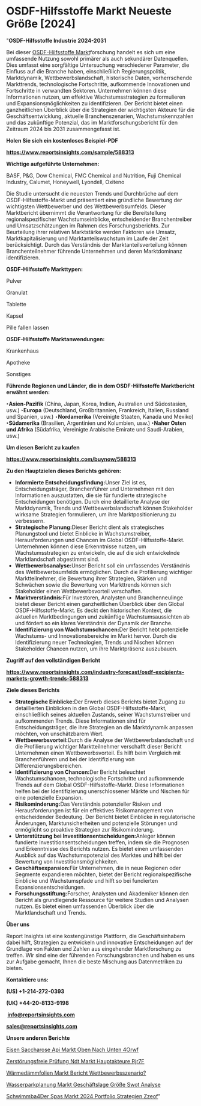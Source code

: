 # OSDF-Hilfsstoffe Markt Neueste Größe [2024]

"<strong><b>OSDF-Hilfsstoffe Industrie 2024-2031</b></strong>

Bei dieser <a href=https://www.reportsinsights.com/sample/588313>OSDF-Hilfsstoffe Markt</a>forschung handelt es sich um eine umfassende Nutzung sowohl primärer als auch sekundärer Datenquellen. Dies umfasst eine sorgfältige Untersuchung verschiedener Parameter, die Einfluss auf die Branche haben, einschließlich Regierungspolitik, Marktdynamik, Wettbewerbslandschaft, historische Daten, vorherrschende Markttrends, technologische Fortschritte, aufkommende Innovationen und Fortschritte in verwandten Sektoren. Unternehmen können diese Informationen nutzen, um effektive Wachstumsstrategien zu formulieren und Expansionsmöglichkeiten zu identifizieren. Der Bericht bietet einen ganzheitlichen Überblick über die Strategien der wichtigsten Akteure für die Geschäftsentwicklung, aktuelle Branchenszenarien, Wachstumskennzahlen und das zukünftige Potenzial, das im Marktforschungsbericht für den Zeitraum 2024 bis 2031 zusammengefasst ist.

<strong><b>Holen Sie sich ein kostenloses Beispiel-PDF</b></strong>

<a href=https://www.reportsinsights.com/sample/588313><strong><u>https://www.reportsinsights.com/sample/588313</u></strong></a>

<strong>Wichtige aufgeführte Unternehmen:</strong>

BASF, P&G, Dow Chemical, FMC Chemical and Nutrition, Fuji Chemical Industry, Calumet, Honeywell, Lyondell, Oxiteno

Die Studie untersucht die neuesten Trends und Durchbrüche auf dem OSDF-Hilfsstoffe-Markt und präsentiert eine gründliche Bewertung der wichtigsten Wettbewerber und des Wettbewerbsumfelds. Dieser Marktbericht übernimmt die Verantwortung für die Bereitstellung regionalspezifischer Wachstumseinblicke, entscheidender Branchentreiber und Umsatzschätzungen im Rahmen des Forschungsberichts. Zur Beurteilung ihrer relativen Marktstärke werden Faktoren wie Umsatz, Marktkapitalisierung und Marktanteilswachstum im Laufe der Zeit berücksichtigt. Durch das Verständnis der Marktanteilsverteilung können Branchenteilnehmer führende Unternehmen und deren Marktdominanz identifizieren.

<strong>OSDF-Hilfsstoffe Markttypen:</strong>

Pulver

Granulat

Tablette

Kapsel

Pille fallen lassen

<strong>OSDF-Hilfsstoffe Marktanwendungen:</strong>

Krankenhaus

Apotheke

Sonstiges

<strong><b>Führende Regionen und Länder, die in dem OSDF-Hilfsstoffe Marktbericht erwähnt werden:</b></strong>

<strong><b>‣Asien-Pazifik</b></strong> (China, Japan, Korea, Indien, Australien und Südostasien, usw.)
<strong><b>‣Europa</b></strong> (Deutschland, Großbritannien, Frankreich, Italien, Russland und Spanien, usw.)
‣<strong><b>Nordamerika</b></strong> (Vereinigte Staaten, Kanada und Mexiko)
<strong><b>‣Südamerika</b></strong> (Brasilien, Argentinien und Kolumbien, usw.)
<strong><b>‣Naher Osten und Afrika</b></strong> (Südafrika, Vereinigte Arabische Emirate und Saudi-Arabien, usw.)

<strong>Um diesen Bericht zu kaufen</strong>

<a href=https://www.reportsinsights.com/buynow/588313><strong><u>https://www.reportsinsights.com/buynow/588313</u></strong></a>

<strong><b>Zu den Hauptzielen dieses Berichts gehören:</b></strong>
<ul>
  <li><b></b><strong><b>Informierte Entscheidungsfindung:</b></strong>Unser Ziel ist es, Entscheidungsträger, Branchenführer und Unternehmen mit den Informationen auszustatten, die sie für fundierte strategische Entscheidungen benötigen. Durch eine detaillierte Analyse der Marktdynamik, Trends und Wettbewerbslandschaft können Stakeholder wirksame Strategien formulieren, um ihre Marktpositionierung zu verbessern.</li>
  <li><b></b><strong><b>Strategische Planung:</b></strong>Dieser Bericht dient als strategisches Planungstool und bietet Einblicke in Wachstumstreiber, Herausforderungen und Chancen im Global OSDF-Hilfsstoffe-Markt. Unternehmen können diese Erkenntnisse nutzen, um Wachstumsstrategien zu entwickeln, die auf die sich entwickelnde Marktlandschaft abgestimmt sind.</li>
  <li><b></b><strong><b>Wettbewerbsanalyse:</b></strong>Unser Bericht soll ein umfassendes Verständnis des Wettbewerbsumfelds ermöglichen. Durch die Profilierung wichtiger Marktteilnehmer, die Bewertung ihrer Strategien, Stärken und Schwächen sowie die Bewertung von Markttrends können sich Stakeholder einen Wettbewerbsvorteil verschaffen.</li>
  <li><b></b><strong><b>Marktverständnis:</b></strong>Für Investoren, Analysten und Branchenneulinge bietet dieser Bericht einen ganzheitlichen Überblick über den Global OSDF-Hilfsstoffe-Markt. Es deckt den historischen Kontext, die aktuellen Marktbedingungen und zukünftige Wachstumsaussichten ab und fördert so ein klares Verständnis der Dynamik der Branche.</li>
  <li><b></b><strong><b>Identifizierung von Wachstumschancen:</b></strong>Der Bericht hebt potenzielle Wachstums- und Innovationsbereiche im Markt hervor. Durch die Identifizierung neuer Technologien, Trends und Nischen können Stakeholder Chancen nutzen, um ihre Marktpräsenz auszubauen.</li>
</ul>
<strong>Zugriff auf den vollständigen Bericht</strong>

<a href=https://www.reportsinsights.com/industry-forecast/osdf-excipients-markets-growth-trends-588313><strong>https://www.reportsinsights.com/industry-forecast/osdf-excipients-markets-growth-trends-588313</strong></a>

<strong><b>Ziele dieses Berichts</b></strong>
<ul>
  <li><b></b><strong><b>Strategische Einblicke:</b></strong>Der Erwerb dieses Berichts bietet Zugang zu detaillierten Einblicken in den Global OSDF-Hilfsstoffe-Markt, einschließlich seines aktuellen Zustands, seiner Wachstumstreiber und aufkommenden Trends. Diese Informationen sind für Entscheidungsträger, die ihre Strategien an die Marktdynamik anpassen möchten, von unschätzbarem Wert.</li>
  <li><b></b><strong><b>Wettbewerbsvorteil:</b></strong>Durch die Analyse der Wettbewerbslandschaft und die Profilierung wichtiger Marktteilnehmer verschafft dieser Bericht Unternehmen einen Wettbewerbsvorteil. Es hilft beim Vergleich mit Branchenführern und bei der Identifizierung von Differenzierungsbereichen.</li>
  <li><b></b><strong><b>Identifizierung von Chancen:</b></strong>Der Bericht beleuchtet Wachstumschancen, technologische Fortschritte und aufkommende Trends auf dem Global OSDF-Hilfsstoffe-Markt. Diese Informationen helfen bei der Identifizierung unerschlossener Märkte und Nischen für eine potenzielle Expansion.</li>
  <li><b></b><strong><b>Risikominderung:</b></strong>Das Verständnis potenzieller Risiken und Herausforderungen ist für ein effektives Risikomanagement von entscheidender Bedeutung. Der Bericht bietet Einblicke in regulatorische Änderungen, Marktunsicherheiten und potenzielle Störungen und ermöglicht so proaktive Strategien zur Risikominderung.</li>
  <li><b></b><strong><b>Unterstützung bei Investitionsentscheidungen:</b></strong>Anleger können fundierte Investitionsentscheidungen treffen, indem sie die Prognosen und Erkenntnisse des Berichts nutzen. Es bietet einen umfassenden Ausblick auf das Wachstumspotenzial des Marktes und hilft bei der Bewertung von Investitionsmöglichkeiten.</li>
  <li><b></b><strong><b>Geschäftsexpansion:</b></strong>Für Unternehmen, die in neue Regionen oder Segmente expandieren möchten, bietet der Bericht regionalspezifische Einblicke und Wachstumspfade und hilft so bei fundierten Expansionsentscheidungen.</li>
  <li><b></b><strong><b>Forschungsstiftung:</b></strong>Forscher, Analysten und Akademiker können den Bericht als grundlegende Ressource für weitere Studien und Analysen nutzen. Es bietet einen umfassenden Überblick über die Marktlandschaft und Trends.</li>
</ul>
<strong>Über uns</strong>

Report Insights ist eine kostengünstige Plattform, die Geschäftsinhabern dabei hilft, Strategien zu entwickeln und innovative Entscheidungen auf der Grundlage von Fakten und Zahlen aus eingehender Marktforschung zu treffen. Wir sind eine der führenden Forschungsbranchen und haben es uns zur Aufgabe gemacht, Ihnen die beste Mischung aus Datenmetriken zu bieten.

<strong>Kontaktiere uns:</strong>

<strong>(US) +1-214-272-0393</strong>

<strong>(UK) +44-20-8133-9198</strong>

<strong> </strong><a href=info@reportsinsights.com><strong><u>info@reportsinsights.com</u></strong></a>

<a href=sales@reportsinsights.com><strong><u>sales@reportsinsights.com</u></strong></a>

<strong>Unsere anderen Berichte</strong>

<a href=https://de.linkedin.com/pulse/eisen-saccharose-api-markt-oben-nach-unten-4orwf/>Eisen Saccharose Api Markt Oben Nach Unten 4Orwf</a>

<a href=https://de.linkedin.com/pulse/zerstörungsfreie-prüfung-ndt-markt-hauptakteure-rjr7f/>Zerstörungsfreie Prüfung Ndt Markt Hauptakteure Rjr7F</a>

<a href=https://de.linkedin.com/pulse/wärmedämmfolien-markt-bericht-wettbewerbsszenario?>Wärmedämmfolien Markt Bericht Wettbewerbsszenario?</a>

<a href=https://de.linkedin.com/pulse/wasserparkplanung-markt-geschäftslage-größe-swot-analyse>Wasserparkplanung Markt Geschäftslage Größe Swot Analyse</a>

<a href=https://de.linkedin.com/pulse/schwimmb%C3%A4der-spas-markt-2024-portfolio-strategien-zzeof/>Schwimmba4Der Spas Markt 2024 Portfolio Strategien Zzeof</a>"
